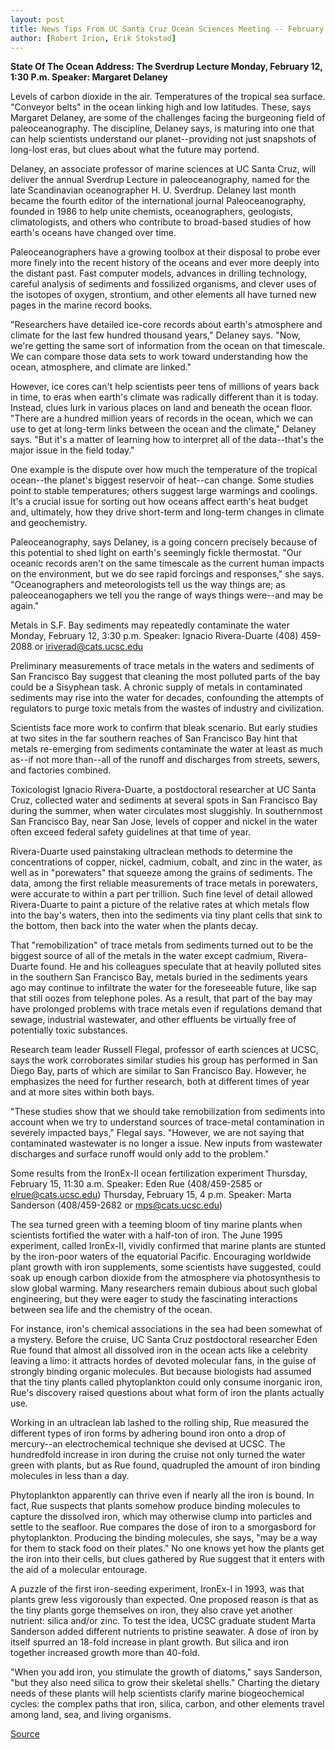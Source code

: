 ```yaml
---
layout: post
title: News Tips From UC Santa Cruz Ocean Sciences Meeting -- February 12-16, 1996 San Diego, California
author: [Robert Irion, Erik Stokstad]
---
```


**State Of The Ocean Address: The Sverdrup Lecture Monday, February 12, 1:30 P.m. Speaker: Margaret Delaney**

Levels of carbon dioxide in the air. Temperatures of the  tropical sea surface. "Conveyor belts" in the ocean linking high and  low latitudes. These, says Margaret Delaney, are some of the  challenges facing the burgeoning field of paleoceanography. The  discipline, Delaney says, is maturing into one that can help  scientists understand our planet--providing not just snapshots of  long-lost eras, but clues about what the future may portend.

Delaney, an associate professor of marine sciences at UC Santa  Cruz, will deliver the annual Sverdrup Lecture in paleoceanography,  named for the late Scandinavian oceanographer H. U. Sverdrup.  Delaney last month became the fourth editor of the international  journal Paleoceanography, founded in 1986 to help unite chemists,  oceanographers, geologists, climatologists, and others who  contribute to broad-based studies of how earth's oceans have  changed over time.

Paleoceanographers have a growing toolbox at their disposal to  probe ever more finely into the recent history of the oceans and ever  more deeply into the distant past. Fast computer models, advances in  drilling technology, careful analysis of sediments and fossilized  organisms, and clever uses of the isotopes of oxygen, strontium, and  other elements all have turned new pages in the marine record books.

"Researchers have detailed ice-core records about earth's  atmosphere and climate for the last few hundred thousand years,"  Delaney says. "Now, we're getting the same sort of information from  the ocean on that timescale. We can compare those data sets to work  toward understanding how the ocean, atmosphere, and climate are  linked."

However, ice cores can't help scientists peer tens of millions  of years back in time, to eras when earth's climate was radically  different than it is today. Instead, clues lurk in various places on  land and beneath the ocean floor. "There are a hundred million years  of records in the ocean, which we can use to get at long-term links  between the ocean and the climate," Delaney says. "But it's a matter  of learning how to interpret all of the data--that's the major issue  in the field today."

One example is the dispute over how much the temperature of  the tropical ocean--the planet's biggest reservoir of heat--can  change. Some studies point to stable temperatures; others suggest  large warmings and coolings. It's a crucial issue for sorting out how  oceans affect earth's heat budget and, ultimately, how they drive  short-term and long-term changes in climate and geochemistry.

Paleoceanography, says Delaney, is a going concern precisely  because of this potential to shed light on earth's seemingly fickle  thermostat. "Our oceanic records aren't on the same timescale as the  current human impacts on the environment, but we do see rapid  forcings and responses," she says. "Oceanographers and  meteorologists tell us the way things are; as paleoceanogaphers we  tell you the range of ways things were--and may be again."

Metals in S.F. Bay sediments may repeatedly contaminate the water Monday, February 12, 3:30 p.m. Speaker: Ignacio Rivera-Duarte (408) 459-2088 or iriverad@cats.ucsc.edu

Preliminary measurements of trace metals in the waters and  sediments of San Francisco Bay suggest that cleaning the most  polluted parts of the bay could be a Sisyphean task. A chronic supply  of metals in contaminated sediments may rise into the water for  decades, confounding the attempts of regulators to purge toxic  metals from the wastes of industry and civilization.

Scientists face more work to confirm that bleak scenario. But  early studies at two sites in the far southern reaches of San  Francisco Bay hint that metals re-emerging from sediments  contaminate the water at least as much as--if not more than--all of  the runoff and discharges from streets, sewers, and factories  combined.

Toxicologist Ignacio Rivera-Duarte, a postdoctoral researcher  at UC Santa Cruz, collected water and sediments at several spots in  San Francisco Bay during the summer, when water circulates most  sluggishly. In southernmost San Francisco Bay, near San Jose, levels  of copper and nickel in the water often exceed federal safety  guidelines at that time of year.

Rivera-Duarte used painstaking ultraclean methods to  determine the concentrations of copper, nickel, cadmium, cobalt, and  zinc in the water, as well as in "porewaters" that squeeze among the  grains of sediments. The data, among the first reliable  measurements of trace metals in porewaters, were accurate to  within a part per trillion. Such fine level of detail allowed Rivera-Duarte to paint a picture of the relative rates at which  metals flow into the bay's waters, then into the sediments via tiny  plant cells that sink to the bottom, then back into the water when  the plants decay.

That "remobilization" of trace metals from sediments turned  out to be the biggest source of all of the metals in the water except  cadmium, Rivera-Duarte found. He and his colleagues speculate that  at heavily polluted sites in the southern San Francisco Bay, metals  buried in the sediments years ago may continue to infiltrate the  water for the foreseeable future, like sap that still oozes from  telephone poles. As a result, that part of the bay may have prolonged  problems with trace metals even if regulations demand that sewage,  industrial wastewater, and other effluents be virtually free of  potentially toxic substances.

Research team leader Russell Flegal, professor of earth  sciences at UCSC, says the work corroborates similar studies his  group has performed in San Diego Bay, parts of which are similar to  San Francisco Bay. However, he emphasizes the need for further  research, both at different times of year and at more sites within  both bays.

"These studies show that we should take remobilization from  sediments into account when we try to understand sources of trace-metal contamination in severely impacted bays," Flegal says.  "However, we are not saying that contaminated wastewater is no  longer a issue. New inputs from wastewater discharges and surface  runoff would only add to the problem."

Some results from the IronEx-II ocean fertilization experiment Thursday, February 15, 11:30 a.m. Speaker: Eden Rue (408/459-2585 or elrue@cats.ucsc.edu) Thursday, February 15, 4 p.m. Speaker: Marta Sanderson (408/459-2682 or mps@cats.ucsc.edu)

The sea turned green with a teeming bloom of tiny marine  plants when scientists fortified the water with a half-ton of iron.  The June 1995 experiment, called IronEx-II, vividly confirmed that  marine plants are stunted by the iron-poor waters of the equatorial  Pacific. Encouraging worldwide plant growth with iron supplements,  some scientists have suggested, could soak up enough carbon dioxide  from the atmosphere via photosynthesis to slow global warming.  Many researchers remain dubious about such global engineering, but  they were eager to study the fascinating interactions between sea  life and the chemistry of the ocean.

For instance, iron's chemical associations in the sea had been  somewhat of a mystery. Before the cruise, UC Santa Cruz  postdoctoral researcher Eden Rue found that almost all dissolved  iron in the ocean acts like a celebrity leaving a limo: it attracts  hordes of devoted molecular fans, in the guise of strongly binding  organic molecules. But because biologists had assumed that the tiny  plants called phytoplankton could only consume inorganic iron, Rue's  discovery raised questions about what form of iron the plants  actually use.

Working in an ultraclean lab lashed to the rolling ship, Rue  measured the different types of iron forms by adhering bound iron  onto a drop of mercury--an electrochemical technique she devised at  UCSC. The hundredfold increase in iron during the cruise not only  turned the water green with plants, but as Rue found, quadrupled the  amount of iron binding molecules in less than a day.

Phytoplankton apparently can thrive even if nearly all the iron  is bound. In fact, Rue suspects that plants somehow produce binding  molecules to capture the dissolved iron, which may otherwise clump  into particles and settle to the seafloor. Rue compares the dose of  iron to a smorgasbord for phytoplankton. Producing the binding  molecules, she says, "may be a way for them to stack food on their  plates." No one knows yet how the plants get the iron into their  cells, but clues gathered by Rue suggest that it enters with the aid  of a molecular entourage.

A puzzle of the first iron-seeding experiment, IronEx-I in  1993, was that plants grew less vigorously than expected. One  proposed reason is that as the tiny plants gorge themselves on iron,  they also crave yet another nutrient: silica and/or zinc. To test the  idea, UCSC graduate student Marta Sanderson added different  nutrients to pristine seawater. A dose of iron by itself spurred an  18-fold increase in plant growth. But silica and iron together  increased growth more than 40-fold.

"When you add iron, you stimulate the growth of diatoms," says  Sanderson, "but they also need silica to grow their skeletal shells."  Charting the dietary needs of these plants will help scientists  clarify marine biogeochemical cycles: the complex paths that iron,  silica, carbon, and other elements travel among land, sea, and living  organisms.

[Source](http://www1.ucsc.edu/news_events/press_releases/archive/95-96/02-96/020796-News_tips_from_UCSC.html "Permalink to 020796-News_tips_from_UCSC")
